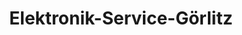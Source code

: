 ---
title: "Elektronik-Service-Görlitz"
url: /goerlitz/elektronik-service-goerlitz/
shop: Elektronik
---